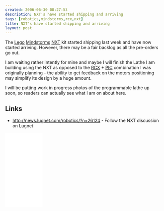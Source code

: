 ```yaml
---
created: 2006-06-30 00:27:53
description: NXT's have started shipping and arriving
tags: [robotics,mindstorms,rcx,nxt]
title: NXT's have started shipping and arriving
layout: post
---
```

The [Lego](/wiki/lego.html "The best known construction toy") [Mindstorms](/wiki/mindstorms.html "A Robotic construction toy system from Lego") [NXT](/wiki/nxt.html "Legos NeXT generation robotics kit") kit started shipping last week and have now started arriving. However, there may be a fair backlog as all the pre-orders go out.

I am waiting rather intently for mine and maybe I will finish the Lathe I am building using the NXT as opposed to the [RCX](/wiki/rcx.html "The Lego Robot Command Explorer") + [PIC](/wiki/pic.html"PIC") combination I was originally planning - the ability to get feedback on the motors positioning may simplify its design by a huge amount.

I will be putting work in progress photos of the programmable lathe up soon, so readers can actually see what I am on about here.

## Links

* <http://news.lugnet.com/robotics/?n=26124> - Follow the NXT discussion on Lugnet

<iframe style="width:120px;height:240px;" marginwidth="0" marginheight="0" scrolling="no" frameborder="0" src="//ws-eu.amazon-adsystem.com/widgets/q?ServiceVersion=20070822&OneJS=1&Operation=GetAdHtml&MarketPlace=GB&source=ss&ref=as_ss_li_til&ad_type=product_link&tracking_id=orionrobots-21&language=en_GB&marketplace=amazon&region=GB&placement=B082WD5YV9&asins=B082WD5YV9&linkId=e40e6e6802507d8646f3131923f1dea1&show_border=true&link_opens_in_new_window=true"></iframe><!-- lego mindstorms review 2021 -->